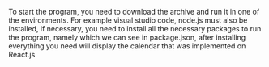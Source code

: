 To start the program, you need to download the archive and run it in one 
of the environments. For example visual studio code, node.js must also be 
installed, if necessary, you need to install all the necessary packages to 
run the program, namely which we can see in package.json, after installing 
everything you need will display the calendar that was implemented on 
React.js
